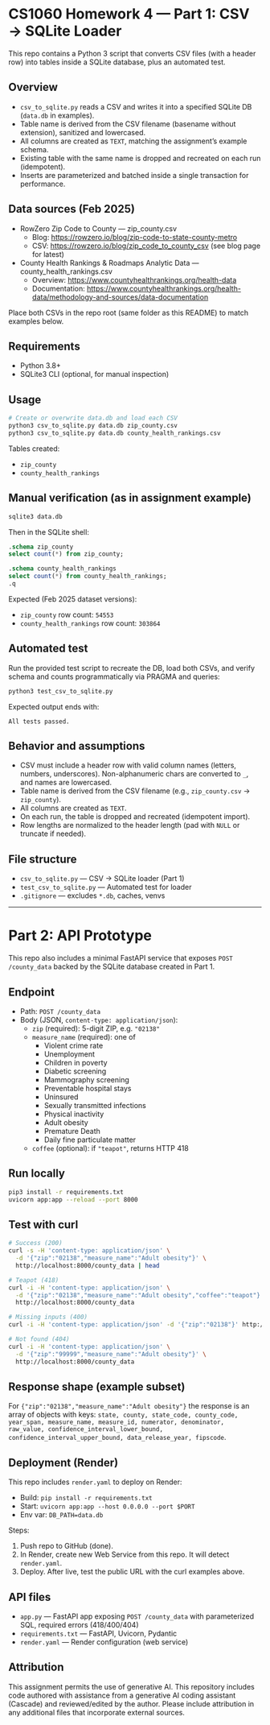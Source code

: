 # CS1060 Homework 4 — Part 1: CSV → SQLite Loader

This repo contains a Python 3 script that converts CSV files (with a header row) into tables inside a SQLite database, plus an automated test.

## Overview
- `csv_to_sqlite.py` reads a CSV and writes it into a specified SQLite DB (`data.db` in examples).
- Table name is derived from the CSV filename (basename without extension), sanitized and lowercased.
- All columns are created as `TEXT`, matching the assignment’s example schema.
- Existing table with the same name is dropped and recreated on each run (idempotent).
- Inserts are parameterized and batched inside a single transaction for performance.

## Data sources (Feb 2025)
- RowZero Zip Code to County — zip_county.csv
  - Blog: https://rowzero.io/blog/zip-code-to-state-county-metro
  - CSV: https://rowzero.io/blog/zip_code_to_county_csv (see blog page for latest)
- County Health Rankings & Roadmaps Analytic Data — county_health_rankings.csv
  - Overview: https://www.countyhealthrankings.org/health-data
  - Documentation: https://www.countyhealthrankings.org/health-data/methodology-and-sources/data-documentation

Place both CSVs in the repo root (same folder as this README) to match examples below.

## Requirements
- Python 3.8+
- SQLite3 CLI (optional, for manual inspection)

## Usage
```bash
# Create or overwrite data.db and load each CSV
python3 csv_to_sqlite.py data.db zip_county.csv
python3 csv_to_sqlite.py data.db county_health_rankings.csv
```

Tables created:
- `zip_county`
- `county_health_rankings`

## Manual verification (as in assignment example)
```bash
sqlite3 data.db
```
Then in the SQLite shell:
```sql
.schema zip_county
select count(*) from zip_county;

.schema county_health_rankings
select count(*) from county_health_rankings;
.q
```
Expected (Feb 2025 dataset versions):
- `zip_county` row count: `54553`
- `county_health_rankings` row count: `303864`

## Automated test
Run the provided test script to recreate the DB, load both CSVs, and verify schema and counts programmatically via PRAGMA and queries:
```bash
python3 test_csv_to_sqlite.py
```
Expected output ends with:
```
All tests passed.
```

## Behavior and assumptions
- CSV must include a header row with valid column names (letters, numbers, underscores). Non-alphanumeric chars are converted to `_`, and names are lowercased.
- Table name is derived from the CSV filename (e.g., `zip_county.csv` → `zip_county`).
- All columns are created as `TEXT`.
- On each run, the table is dropped and recreated (idempotent import).
- Row lengths are normalized to the header length (pad with `NULL` or truncate if needed).

## File structure
- `csv_to_sqlite.py` — CSV → SQLite loader (Part 1)
- `test_csv_to_sqlite.py` — Automated test for loader
- `.gitignore` — excludes `*.db`, caches, venvs

---

# Part 2: API Prototype

This repo also includes a minimal FastAPI service that exposes `POST /county_data` backed by the SQLite database created in Part 1.

## Endpoint
- Path: `POST /county_data`
- Body (JSON, `content-type: application/json`):
  - `zip` (required): 5-digit ZIP, e.g. `"02138"`
  - `measure_name` (required): one of
    - Violent crime rate
    - Unemployment
    - Children in poverty
    - Diabetic screening
    - Mammography screening
    - Preventable hospital stays
    - Uninsured
    - Sexually transmitted infections
    - Physical inactivity
    - Adult obesity
    - Premature Death
    - Daily fine particulate matter
  - `coffee` (optional): if `"teapot"`, returns HTTP 418

## Run locally
```bash
pip3 install -r requirements.txt
uvicorn app:app --reload --port 8000
```

## Test with curl
```bash
# Success (200)
curl -s -H 'content-type: application/json' \
  -d '{"zip":"02138","measure_name":"Adult obesity"}' \
  http://localhost:8000/county_data | head

# Teapot (418)
curl -i -H 'content-type: application/json' \
  -d '{"zip":"02138","measure_name":"Adult obesity","coffee":"teapot"}' \
  http://localhost:8000/county_data

# Missing inputs (400)
curl -i -H 'content-type: application/json' -d '{"zip":"02138"}' http://localhost:8000/county_data

# Not found (404)
curl -i -H 'content-type: application/json' \
  -d '{"zip":"99999","measure_name":"Adult obesity"}' \
  http://localhost:8000/county_data
```

## Response shape (example subset)
For `{"zip":"02138","measure_name":"Adult obesity"}` the response is an array of objects with keys:
`state, county, state_code, county_code, year_span, measure_name, measure_id, numerator, denominator, raw_value, confidence_interval_lower_bound, confidence_interval_upper_bound, data_release_year, fipscode`.

## Deployment (Render)
This repo includes `render.yaml` to deploy on Render:
- Build: `pip install -r requirements.txt`
- Start: `uvicorn app:app --host 0.0.0.0 --port $PORT`
- Env var: `DB_PATH=data.db`

Steps:
1. Push repo to GitHub (done).
2. In Render, create new Web Service from this repo. It will detect `render.yaml`.
3. Deploy. After live, test the public URL with the curl examples above.

## API files
- `app.py` — FastAPI app exposing `POST /county_data` with parameterized SQL, required errors (418/400/404)
- `requirements.txt` — FastAPI, Uvicorn, Pydantic
- `render.yaml` — Render configuration (web service)

## Attribution
This assignment permits the use of generative AI. This repository includes code authored with assistance from a generative AI coding assistant (Cascade) and reviewed/edited by the author. Please include attribution in any additional files that incorporate external sources.
